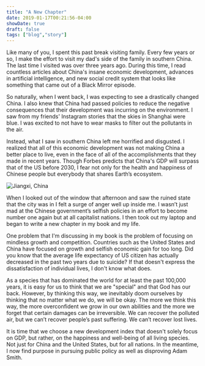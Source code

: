 ```yaml
---
title: "A New Chapter"
date: 2019-01-17T00:21:56-04:00
showDate: true
draft: false
tags: ["blog","story"]
---
```


Like many of you, I spent this past break visiting family. Every few years or so, I make the effort to visit my dad's side of the family in southern China. The last time I visited was over three years ago. During this time, I read countless articles about China's insane economic development, advances in artificial intelligence, and new social credit system that looks like something that came out of a Black Mirror episode. 

So naturally, when I went back, I was expecting to see a drastically changed China. I also knew that China had passed policies to reduce the negative consequences that their development was incurring on the environment. I saw from my friends' Instagram stories that the skies in Shanghai were blue. I was excited to not have to wear masks to filter out the pollutants in the air.

Instead, what I saw in southern China left me horrified and disgusted. I realized that all of this economic development was not making China a better place to live, even in the face of all of the accomplishments that they made in recent years. Though Forbes predicts that China's GDP will surpass that of the US before 2030, I fear not only for the health and happiness of Chinese people but everybody that shares Earth’s ecosystem.

![Jiangxi, China](/jiangxi.jpeg)

When I looked out of the window that afternoon and saw the ruined state that the city was in I felt a surge of anger well up inside me. I wasn’t just mad at the Chinese government’s selfish policies in an effort to become number one again but at all capitalist nations. I then took out my laptop and began to write a new chapter in my book and my life.

One problem that I'm discussing in my book is the problem of focusing on mindless growth and competition. Countries such as the United States and China have focused on growth and selfish economic gain for too long. Did you know that the average life expectancy of US citizen has actually decreased in the past two years due to suicide? If that doesn't express the dissatisfaction of individual lives, I don't know what does.

As a species that has dominated the world for at least the past 100,000 years, it is easy for us to think that we are "special" and that God has our back. However, by thinking this way, we inevitably doom ourselves by thinking that no matter what we do, we will be okay. The more we think this way, the more overconfident we grow in our own abilities and the more we forget that certain damages can be irreversible. We can recover the polluted air, but we can’t recover people’s past suffering. We can’t recover lost lives.

It is time that we choose a new development index that doesn't solely focus on GDP, but rather, on the happiness and well-being of all living species. Not just for China and the United States, but for all nations. In the meantime, I now find purpose in pursuing public policy as well as disproving Adam Smith.